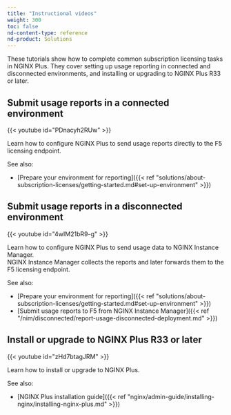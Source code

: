 ```yaml
---
title: "Instructional videos"
weight: 300
toc: false
nd-content-type: reference
nd-product: Solutions
---
```


These tutorials show how to complete common subscription licensing tasks in NGINX Plus. They cover setting up usage reporting in connected and disconnected environments, and installing or upgrading to NGINX Plus R33 or later.

## Submit usage reports in a connected environment

{{< youtube id="PDnacyh2RUw" >}} 

Learn how to configure NGINX Plus to send usage reports directly to the F5 licensing endpoint.  

See also:

- [Prepare your environment for reporting]({{< ref "solutions/about-subscription-licenses/getting-started.md#set-up-environment" >}})

## Submit usage reports in a disconnected environment

{{< youtube id="4wIM21bR9-g" >}}

Learn how to configure NGINX Plus to send usage data to NGINX Instance Manager.  
NGINX Instance Manager collects the reports and later forwards them to the F5 licensing endpoint.  

See also:

- [Prepare your environment for reporting]({{< ref "solutions/about-subscription-licenses/getting-started.md#set-up-environment" >}})  
- [Submit usage reports to F5 from NGINX Instance Manager]({{< ref "/nim/disconnected/report-usage-disconnected-deployment.md" >}})

## Install or upgrade to NGINX Plus R33 or later

{{< youtube id="zHd7btagJRM" >}}  

Learn how to install or upgrade to NGINX Plus.  

See also:

- [NGINX Plus installation guide]({{< ref "nginx/admin-guide/installing-nginx/installing-nginx-plus.md" >}})